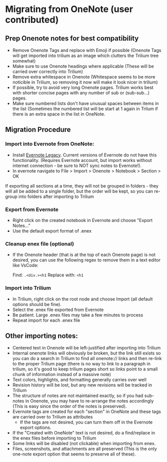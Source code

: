 # Migrating from OneNote (user contributed)

## Prep Onenote notes for best compatibility

- Remove Onenote Tags and replace with Emoji if possible (Onenote Tags will get imported into trilium as an image which clutters the Trilium tree somewhat)
- Make sure to use Onenote headings where applicable (These will be carried over correctly into Trilium)
- Remove extra whitespace in Onenote (Whitespace seems to be more noticible in Trilium, so removing it now will make it look nicer in trilium)
- If possible, try to avoid very long Onenote pages. Trilium works best with shorter concise pages with any number of sub or (sub-sub...) pages.
- Make sure numbered lists don't have unusual spaces between items in the list (Sometimes the numbered list will be start at 1 again in Trilum if there is an extra space in the list in OneNote.

## Migration Procedure
### Import into Evernote from OneNote:

- Install [Evernote Legacy](https://help.evernote.com/hc/en-us/articles/360052560314-Install-an-older-version-of-Evernote). Current versions of Evernote do not have this functionality. (Requires Evernote account, but import works without internet connection - be sure to NOT sync notes to Evernote!).
- In evernote navigate to File > Import > Onenote > Notebook > Section > OK

If exporting all sections at a time, they will not be grouped in folders - they will all be added to a single folder, but the order will be kept, so you can re-group into folders after importing to Trilium

### Export from Evernote

- Right click on the created notebook in Evernote and choose "Export Notes…"
- Use the default export format of .enex

### Cleanup enex file (optional)

- If the Onenote header (that is at the top of each Onenote page) is not desired, you can use the following regex to remove them in a text editor like VsCode:

    Find: `.<div.><h1`
    Replace with: `<h1`

### Import into Trilium

-  In Trilium, right click on the root node and choose Import (all default options should be fine).
- Select the .enex file exported from Evernote
- Be patient. Large .enex files may take a few minutes to process
- Repeat import for each .enex file

## Other importing notes:
- Centered text in Onenote will be left-justified after importing into Trilium
- Internal onenote links will obviously be broken, but the link still exists so you can do a search in Trilium to find all onenote:// links and then re-link to the proper Trilium page (there is no way to link to a paragraph in trilium, so it's good to keep trilium pages short so links point to a small chunk of information instead of a massive note)
- Text colors, highlights, and formatting generally carries over well
- Revision history will be lost, but any new revisions will be tracked in Trilium
- The structure of notes are not maintained exactly, so if you had sub-notes in Onenote, you may have to re-arrange the notes accordingly (This is easy since the order of the notes is preserved).
- Evernote tags are created for each "section" in OneNote and these tags are carried over to Trilium as attributes
    - If the tags are not desired, you can turn them off in the Evernote export options.
- If the "Created with OneNote" text is not desired, do a find/replace in the enex files before importing to Trilium
- Some links will be disabled (not clickable) when importing from enex.
- Files, screenshots, and attachments are all preserved (This is the only one-note export option that seems to preserve all of these).
